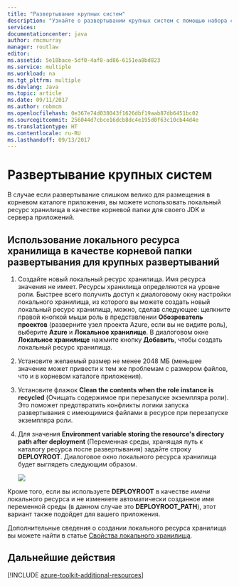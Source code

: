 ```yaml
---
title: "Развертывание крупных систем"
description: "Узнайте о развертывании крупных систем с помощью набора средств Azure для Eclipse."
services: 
documentationcenter: java
author: rmcmurray
manager: routlaw
editor: 
ms.assetid: 5e18bace-5df0-4af8-ad86-6151ea8bd823
ms.service: multiple
ms.workload: na
ms.tgt_pltfrm: multiple
ms.devlang: Java
ms.topic: article
ms.date: 09/11/2017
ms.author: robmcm
ms.openlocfilehash: 0e367e74d038043f1626dbf19aab87db6451bc02
ms.sourcegitcommit: 256044d7cbce16dcb8dc4e195d0f63c10cb44d4e
ms.translationtype: HT
ms.contentlocale: ru-RU
ms.lasthandoff: 09/13/2017
---
```

# <a name="deploying-large-deployments"></a>Развертывание крупных систем

В случае если развертывание слишком велико для размещения в корневом каталоге приложения, вы можете использовать локальный ресурс хранилища в качестве корневой папки для своего JDK и сервера приложений.

## <a name="to-use-a-local-storage-resource-as-the-deployment-root-folder-for-large-deployments"></a>Использование локального ресурса хранилища в качестве корневой папки развертывания для крупных развертываний

1. Создайте новый локальный ресурс хранилища. Имя ресурса значения не имеет. Ресурсы хранилища определяются на уровне роли. Быстрее всего получить доступ к диалоговому окну настройки локального хранилища, из которого вы можете создать новый локальный ресурс хранилища, можно, сделав следующее: щелкните правой кнопкой мыши роль в представлении **Обозреватель проектов** (разверните узел проекта Azure, если вы не видите роль), выберите **Azure** и **Локальное хранилище**. В диалоговом окне **Локальное хранилище** нажмите кнопку **Добавить**, чтобы создать локальный ресурс хранилища.

1. Установите желаемый размер не менее 2048 МБ (меньшее значение может привести к тем же проблемам с размером файлов, что и в корневом каталоге приложения).

1. Установите флажок **Clean the contents when the role instance is recycled** (Очищать содержимое при перезапуске экземпляра роли). Это поможет предотвратить конфликты логики запуска развертывания с имеющимися файлами в ресурсе при перезапуске экземпляра роли.

1. Для значения **Environment variable storing the resource's directory path after deployment** (Переменная среды, хранящая путь к каталогу ресурса после развертывания) задайте строку **DEPLOYROOT**. Диалоговое окно локального ресурса хранилища будет выглядеть следующим образом.

   ![][ic667943]

Кроме того, если вы используете **DEPLOYROOT** в качестве *имени* локального ресурса и не изменяете автоматически созданное имя переменной среды (в данном случае это **DEPLOYROOT_PATH**), этот вариант также подойдет для вашего приложения.

Дополнительные сведения о создании локального ресурса хранилища вы можете найти в статье [Свойства локального хранилища][Local storage properties].

## <a name="next-steps"></a>Дальнейшие действия

[!INCLUDE [azure-toolkit-additional-resources](../includes/azure-toolkit-additional-resources.md)]

<!-- URL List -->

[Azure Java Developer Center]: http://go.microsoft.com/fwlink/?LinkID=699547
[Azure Toolkit for Eclipse]: http://go.microsoft.com/fwlink/?LinkID=699529
[Creating a Hello World Application for Azure in Eclipse]: http://go.microsoft.com/fwlink/?LinkID=699533
[Installing the Azure Toolkit for Eclipse]: http://go.microsoft.com/fwlink/?LinkId=699546
[Local storage properties]: http://go.microsoft.com/fwlink/?LinkID=699525#local_storage_properties

<!-- IMG List -->

[ic667943]: media/azure-toolkit-for-eclipse-deploying-large-deployments/ic667943.png

<!-- Legacy MSDN URL = https://msdn.microsoft.com/library/azure/dn268601.aspx -->
